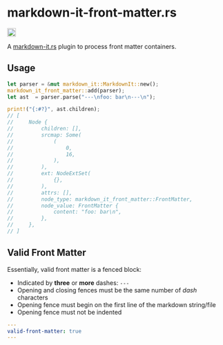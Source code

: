 # markdown-it-front-matter.rs

[<img alt="crates.io" src="https://img.shields.io/crates/v/markdown-it-front-matter.svg?style=for-the-badge&color=fc8d62&logo=rust" height="20">](https://crates.io/crates/markdown-it-front-matter)

A [markdown-it.rs](https://crates.io/crates/markdown-it) plugin to process front matter containers.

## Usage

```rust
let parser = &mut markdown_it::MarkdownIt::new();
markdown_it_front_matter::add(parser);
let ast  = parser.parse("---\nfoo: bar\n---\n");

print!("{:#?}", ast.children);
// [
//     Node {
//         children: [],
//         srcmap: Some(
//             (
//                 0,
//                 16,
//             ),
//         ),
//         ext: NodeExtSet(
//             {},
//         ),
//         attrs: [],
//         node_type: markdown_it_front_matter::FrontMatter,
//         node_value: FrontMatter {
//             content: "foo: bar\n",
//         },
//     },
// ]
```

## Valid Front Matter

Essentially, valid front matter is a fenced block:

* Indicated by **three** or **more** dashes: `---`
* Opening and closing fences must be the same number of *dash* characters
* Opening fence must begin on the first line of the markdown string/file
* Opening fence must not be indented

```yaml
---
valid-front-matter: true
---
```
